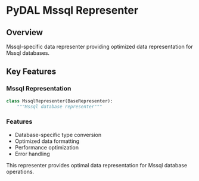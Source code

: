 # PyDAL Mssql Representer

## Overview
Mssql-specific data representer providing optimized data representation for Mssql databases.

## Key Features

### Mssql Representation
```python
class MssqlRepresenter(BaseRepresenter):
    """Mssql database representer"""
```

### Features
- Database-specific type conversion
- Optimized data formatting
- Performance optimization
- Error handling

This representer provides optimal data representation for Mssql database operations.
